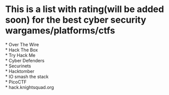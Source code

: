 <H1>This is a list with rating(will be added soon) for the best cyber security wargames/platforms/ctfs</H1>
* Over The Wire<br>
* Hack The Box<br>
* Try Hack Me<br>
* Cyber Defenders<br>
* Securinets<br>
* Hacktomber<br>
* IO smash the stack<br>
* PicoCTF<br>
* hack.knightsquad.org<br>
